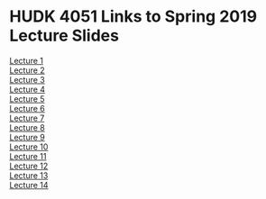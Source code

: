 # HUDK 4051 Links to Spring 2019 Lecture Slides

[Lecture 1](https://github.com/la-process-and-theory/lecture-slides/blob/master/HUDK4051-L1-Introduction.pdf)  
[Lecture 2](https://github.com/la-process-and-theory/lecture-slides/blob/master/HUDK4051-L2-matching-recommender.pdf)  
[Lecture 3](https://github.com/la-process-and-theory/lecture-slides/blob/master/HUDK4051-L6-prediction.pdf)  
[Lecture 4](https://github.com/la-process-and-theory/lecture-slides/blob/master/HUDK4051-L4-NLP%201.pdf)  
[Lecture 5](https://github.com/la-process-and-theory/lecture-slides/blob/master/HUDK4051-L4-NLP%2BLDA.pdf)  
[Lecture 6]()  
[Lecture 7]()  
[Lecture 8]()  
[Lecture 9](https://github.com/la-process-and-theory/lecture-slides/blob/master/HUDK4051-L9-LDA%20-Shiny.pdf)  
[Lecture 10](https://github.com/la-process-and-theory/lecture-slides/blob/master/HUDK4051-L10-LDA-loop%20closing.pdf)  
[Lecture 11]()  
[Lecture 12]()  
[Lecture 13]()  
[Lecture 14]()
